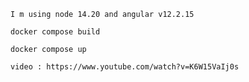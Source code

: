 ```
I m using node 14.20 and angular v12.2.15
```

```
docker compose build
```

```
docker compose up
```

```
video : https://www.youtube.com/watch?v=K6W15VaIj0s
```
